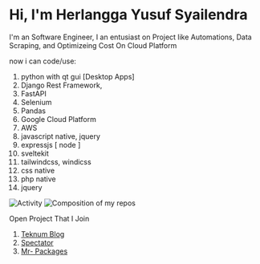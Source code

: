 # Hi, I'm Herlangga Yusuf Syailendra
I'm an Software Engineer, I an entusiast on Project like Automations, Data Scraping, and Optimizeing Cost On Cloud Platform 

now i can code/use:
1. python with qt gui [Desktop Apps]
2. Django Rest Framework,
3. FastAPI
4. Selenium
5. Pandas
6. Google Cloud Platform
7. AWS
9. javascript native, jquery
10. expressjs [ node ]
11. sveltekit
12. tailwindcss, windicss
13. css native
14. php native
15. jquery


![Activity](https://github-readme-stats.vercel.app/api?username=herlangga72&count_private=true&show_icons=true&theme=dark)
![Composition of my repos](https://github-readme-stats.vercel.app/api/top-langs/?username=herlangga72&count_private=true&show_icons=true&theme=dark&layout=compact&langs_count=10)

Open Project That I Join
1. [Teknum Blog](https://github.com/teknologi-umum/blog)
1. [Spectator](https://github.com/teknologi-umum/spectator)
1. [Mr- Packages](https://mr-package.com)
